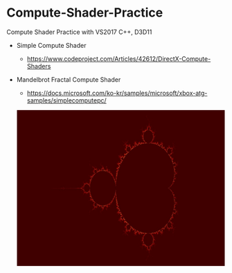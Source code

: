 # Compute-Shader-Practice
Compute Shader Practice with VS2017 C++, D3D11

- Simple Compute Shader
  - https://www.codeproject.com/Articles/42612/DirectX-Compute-Shaders
- Mandelbrot Fractal Compute Shader
  - https://docs.microsoft.com/ko-kr/samples/microsoft/xbox-atg-samples/simplecomputepc/
  
  ![](https://github.com/jjuiddong/Compute-Shader-Practice/blob/master/Doc/mandelbrot%20fractal.jpg?raw=true)
  
  
